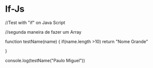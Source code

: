# If-Js
//Test with "if" on Java Script

//segunda maneira de fazer um Array

function testName(name) {
    if(name.length >10)
        return "Nome Grande"
    
}

console.log(testName("Paulo Miguel"))

